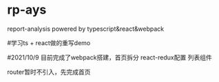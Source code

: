 # rp-ays
 report-analysis powered by typescript&react&webpack

 #学习ts + react做的重写demo

 #2021/10/9
 目前完成了webpack搭建，首页拆分
 react-redux配置
 列表组件

 router暂时不引入，先完成首页
